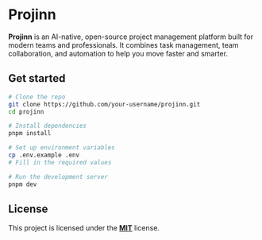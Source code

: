 # Projinn

**Projinn** is an AI-native, open-source project management platform built for modern teams and professionals. It combines task management, team collaboration, and automation to help you move faster and smarter.

## Get started

```bash
# Clone the repo
git clone https://github.com/your-username/projinn.git
cd projinn

# Install dependencies
pnpm install

# Set up environment variables
cp .env.example .env
# Fill in the required values

# Run the development server
pnpm dev
```

## License

This project is licensed under the **[MIT](https://opensource.org/licenses/mit)** license.
